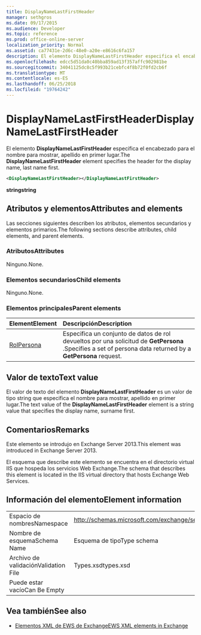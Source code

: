 ```yaml
---
title: DisplayNameLastFirstHeader
manager: sethgros
ms.date: 09/17/2015
ms.audience: Developer
ms.topic: reference
ms.prod: office-online-server
localization_priority: Normal
ms.assetid: ca77431e-2d6c-48e0-a20e-e8616c6fa157
description: El elemento DisplayNameLastFirstHeader especifica el encabezado para el nombre para mostrar, apellido en primer lugar.
ms.openlocfilehash: edcc5d51da0c40bba859ad13f357affc902981be
ms.sourcegitcommit: 34041125dc8c5f993b21cebfc4f8b72f0fd2cb6f
ms.translationtype: MT
ms.contentlocale: es-ES
ms.lasthandoff: 06/25/2018
ms.locfileid: "19764242"
---
```

# <a name="displaynamelastfirstheader"></a><span data-ttu-id="a63ad-103">DisplayNameLastFirstHeader</span><span class="sxs-lookup"><span data-stu-id="a63ad-103">DisplayNameLastFirstHeader</span></span>

<span data-ttu-id="a63ad-104">El elemento **DisplayNameLastFirstHeader** especifica el encabezado para el nombre para mostrar, apellido en primer lugar.</span><span class="sxs-lookup"><span data-stu-id="a63ad-104">The **DisplayNameLastFirstHeader** element specifies the header for the display name, last name first.</span></span> 
  
```xml
<DisplayNameLastFirstHeader></DisplayNameLastFirstHeader>
```

 <span data-ttu-id="a63ad-105">**string**</span><span class="sxs-lookup"><span data-stu-id="a63ad-105">**string**</span></span>
## <a name="attributes-and-elements"></a><span data-ttu-id="a63ad-106">Atributos y elementos</span><span class="sxs-lookup"><span data-stu-id="a63ad-106">Attributes and elements</span></span>

<span data-ttu-id="a63ad-107">Las secciones siguientes describen los atributos, elementos secundarios y elementos primarios.</span><span class="sxs-lookup"><span data-stu-id="a63ad-107">The following sections describe attributes, child elements, and parent elements.</span></span>
  
### <a name="attributes"></a><span data-ttu-id="a63ad-108">Atributos</span><span class="sxs-lookup"><span data-stu-id="a63ad-108">Attributes</span></span>

<span data-ttu-id="a63ad-109">Ninguno.</span><span class="sxs-lookup"><span data-stu-id="a63ad-109">None.</span></span>
  
### <a name="child-elements"></a><span data-ttu-id="a63ad-110">Elementos secundarios</span><span class="sxs-lookup"><span data-stu-id="a63ad-110">Child elements</span></span>

<span data-ttu-id="a63ad-111">Ninguno.</span><span class="sxs-lookup"><span data-stu-id="a63ad-111">None.</span></span>
  
### <a name="parent-elements"></a><span data-ttu-id="a63ad-112">Elementos principales</span><span class="sxs-lookup"><span data-stu-id="a63ad-112">Parent elements</span></span>

|<span data-ttu-id="a63ad-113">**Element**</span><span class="sxs-lookup"><span data-stu-id="a63ad-113">**Element**</span></span>|<span data-ttu-id="a63ad-114">**Descripción**</span><span class="sxs-lookup"><span data-stu-id="a63ad-114">**Description**</span></span>|
|:-----|:-----|
|[<span data-ttu-id="a63ad-115">Rol</span><span class="sxs-lookup"><span data-stu-id="a63ad-115">Persona</span></span>](persona.md) <br/> |<span data-ttu-id="a63ad-116">Especifica un conjunto de datos de rol devueltos por una solicitud de **GetPersona** .</span><span class="sxs-lookup"><span data-stu-id="a63ad-116">Specifies a set of persona data returned by a **GetPersona** request.</span></span>  <br/> |
   
## <a name="text-value"></a><span data-ttu-id="a63ad-117">Valor de texto</span><span class="sxs-lookup"><span data-stu-id="a63ad-117">Text value</span></span>

<span data-ttu-id="a63ad-118">El valor de texto del elemento **DisplayNameLastFirstHeader** es un valor de tipo string que especifica el nombre para mostrar, apellido en primer lugar.</span><span class="sxs-lookup"><span data-stu-id="a63ad-118">The text value of the **DisplayNameLastFirstHeader** element is a string value that specifies the display name, surname first.</span></span> 
  
## <a name="remarks"></a><span data-ttu-id="a63ad-119">Comentarios</span><span class="sxs-lookup"><span data-stu-id="a63ad-119">Remarks</span></span>

<span data-ttu-id="a63ad-120">Este elemento se introdujo en Exchange Server 2013.</span><span class="sxs-lookup"><span data-stu-id="a63ad-120">This element was introduced in Exchange Server 2013.</span></span>
  
<span data-ttu-id="a63ad-121">El esquema que describe este elemento se encuentra en el directorio virtual IIS que hospeda los servicios Web Exchange.</span><span class="sxs-lookup"><span data-stu-id="a63ad-121">The schema that describes this element is located in the IIS virtual directory that hosts Exchange Web Services.</span></span>
  
## <a name="element-information"></a><span data-ttu-id="a63ad-122">Información del elemento</span><span class="sxs-lookup"><span data-stu-id="a63ad-122">Element information</span></span>

|||
|:-----|:-----|
|<span data-ttu-id="a63ad-123">Espacio de nombres</span><span class="sxs-lookup"><span data-stu-id="a63ad-123">Namespace</span></span>  <br/> |http://schemas.microsoft.com/exchange/services/2006/types  <br/> |
|<span data-ttu-id="a63ad-124">Nombre de esquema</span><span class="sxs-lookup"><span data-stu-id="a63ad-124">Schema Name</span></span>  <br/> |<span data-ttu-id="a63ad-125">Esquema de tipo</span><span class="sxs-lookup"><span data-stu-id="a63ad-125">Type schema</span></span>  <br/> |
|<span data-ttu-id="a63ad-126">Archivo de validación</span><span class="sxs-lookup"><span data-stu-id="a63ad-126">Validation File</span></span>  <br/> |<span data-ttu-id="a63ad-127">Types.xsd</span><span class="sxs-lookup"><span data-stu-id="a63ad-127">types.xsd</span></span>  <br/> |
|<span data-ttu-id="a63ad-128">Puede estar vacío</span><span class="sxs-lookup"><span data-stu-id="a63ad-128">Can Be Empty</span></span>  <br/> ||
   
## <a name="see-also"></a><span data-ttu-id="a63ad-129">Vea también</span><span class="sxs-lookup"><span data-stu-id="a63ad-129">See also</span></span>

- [<span data-ttu-id="a63ad-130">Elementos XML de EWS de Exchange</span><span class="sxs-lookup"><span data-stu-id="a63ad-130">EWS XML elements in Exchange</span></span>](ews-xml-elements-in-exchange.md)

